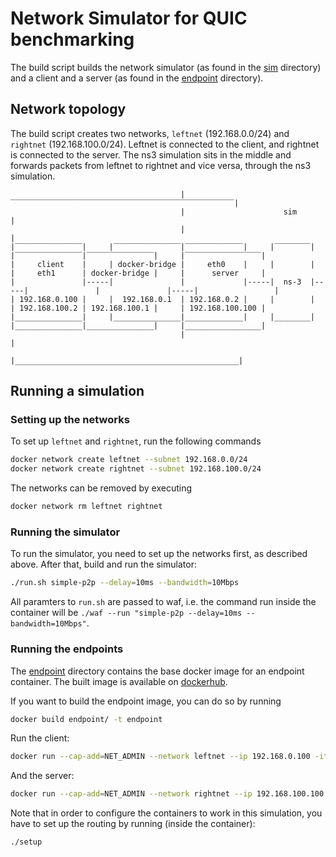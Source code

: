 # Network Simulator for QUIC benchmarking

The build script builds the network simulator (as found in the [sim](sim) directory) and a client and a server (as found in the [endpoint](endpoint) directory).

## Network topology

The build script creates two networks, `leftnet` (192.168.0.0/24) and `rightnet` (192.168.100.0/24). Leftnet is connected to the client, and rightnet is connected to the server. The ns3 simulation sits in the middle and forwards packets from leftnet to rightnet and vice versa, through the ns3 simulation.

```
                                      |‾‾‾‾‾‾‾‾‾‾‾‾‾‾‾‾‾‾‾‾‾‾‾‾‾‾‾‾‾‾‾‾‾‾‾‾‾‾‾‾‾‾‾‾‾‾‾‾‾‾|
                                      |                      sim                         |
                                      |                                                  |      
|‾‾‾‾‾‾‾‾‾‾‾‾‾‾‾|     |‾‾‾‾‾‾‾‾‾‾‾‾‾‾‾|‾‾‾‾‾‾‾‾‾‾‾‾‾|     |‾‾‾‾‾‾‾‾|     |‾‾‾‾‾‾‾‾‾‾‾‾‾‾‾|‾‾‾‾‾‾‾‾‾‾‾‾‾‾‾|     |‾‾‾‾‾‾‾‾‾‾‾‾‾‾‾‾‾|
|     client    |     | docker-bridge |     eth0    |     |        |     |     eth1      | docker-bridge |     |      server     |
|               |-----|               |             |-----|  ns-3  |-----|               |               |-----|                 |
| 192.168.0.100 |     |  192.168.0.1  | 192.168.0.2 |     |        |     | 192.168.100.2 | 192.168.100.1 |     | 192.168.100.100 |
|_______________|     |_______________|_____________|     |________|     |_______________|_______________|     |_________________|
                                      |                                                  |
                                      |__________________________________________________|
```

## Running a simulation

### Setting up the networks

To set up `leftnet` and `rightnet`, run the following commands
```bash
docker network create leftnet --subnet 192.168.0.0/24
docker network create rightnet --subnet 192.168.100.0/24
```

The networks can be removed by executing
```bash
docker network rm leftnet rightnet
```

### Running the simulator

To run the simulator, you need to set up the networks first, as described above.
After that, build and run the simulator:
```bash
./run.sh simple-p2p --delay=10ms --bandwidth=10Mbps
```

All paramters to `run.sh` are passed to waf, i.e. the command run inside the container will be `./waf --run "simple-p2p --delay=10ms --bandwidth=10Mbps"`.

### Running the endpoints

The [endpoint](endpoint) directory contains the base docker image for an endpoint container. The built image is available on [dockerhub](https://hub.docker.com/r/martenseemann/quic-network-simulator-endpoint).

If you want to build the endpoint image, you can do so by running
```bash
docker build endpoint/ -t endpoint
```

Run the client:
```bash
docker run --cap-add=NET_ADMIN --network leftnet --ip 192.168.0.100 -it --entrypoint /bin/bash endpoint 
```

And the server:
```bash
docker run --cap-add=NET_ADMIN --network rightnet --ip 192.168.100.100 -it --entrypoint /bin/bash endpoint 
```

Note that in order to configure the containers to work in this simulation, you have to set up the routing by running (inside the container):
```
./setup
```
